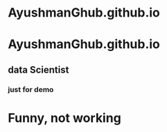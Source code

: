 # AyushmanGhub.github.io
# AyushmanGhub.github.io
## data Scientist
### just for demo
# Funny, not working
